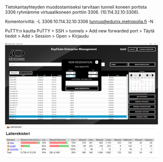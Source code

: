Tietokantayhteyden muodostamiseksi tarvitaan tunneli koneen portista 3306 ryhmämme virtuaalikoneen porttiin 3306. (10.114.32.10:3306).

Komentoriviltä:
 -L 3306:10.114.32.10:3306 tunnus@edunix.metropolia.fi -N

PuTTY:n kautta
PuTTY > SSH > tunnels > Add new forwarded port > Täytä tiedot > Add > Session > Open > Kirjaudu

![](Kuvatesti/kuva1.PNG)
![](Kuvatesti/testit.PNG)